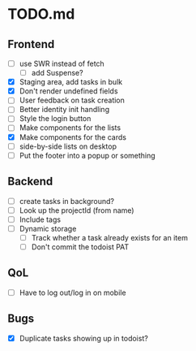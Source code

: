 # TODO.md

Frontend
--------
- [ ] use SWR instead of fetch
	- [ ] add Suspense?
- [x] Staging area, add tasks in bulk
- [x] Don't render undefined fields
- [ ] User feedback on task creation
- [ ] Better identity init handling
- [ ] Style the login button
- [ ] Make components for the lists
- [x] Make components for the cards
- [ ] side-by-side lists on desktop
- [ ] Put the footer into a popup or something

Backend
-------
- [ ] create tasks in background?
- [ ] Look up the projectId (from name)
- [ ] Include tags
- [ ] Dynamic storage
	- [ ] Track whether a task already exists for an item
	- [ ] Don't commit the todoist PAT

QoL
---
- [ ] Have to log out/log in on mobile

Bugs
----
- [x] Duplicate tasks showing up in todoist?

